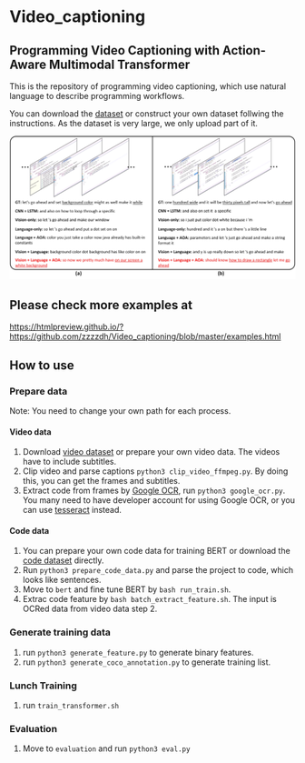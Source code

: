 # Video_captioning

## Programming Video Captioning with Action-Aware Multimodal Transformer

This is the repository of programming video captioning, which use natural language to describe programming workflows.

You can download the [dataset]() or construct your own dataset follwing the instructions. As the dataset is very large, we only upload part of it.

![](/examples/result.jpg)


## Please check more examples at 
https://htmlpreview.github.io/?https://github.com/zzzzdh/Video_captioning/blob/master/examples.html

## How to use

### Prepare data

Note: You need to change your own path for each process.

#### Video data
1. Download [video dataset]() or prepare your own video data. The videos have to include subtitles.
2. Clip video and parse captions `python3 clip_video_ffmpeg.py`. By doing this, you can get the frames and subtitles.
3. Extract code from frames by [Google OCR](https://cloud.google.com/vision/docs/ocr), run `python3 google_ocr.py`. You many need to have developer account for using Google OCR, or you can use [tesseract](https://github.com/tesseract-ocr/tesseract) instead.

#### Code data
1. You can prepare your own code data for training BERT or download the [code dataset]() directly.
2. Run `python3 prepare_code_data.py` and parse the project to code, which looks like sentences.
3. Move to `bert` and fine tune BERT by `bash run_train.sh`.
4. Extrac code feature by `bash batch_extract_feature.sh`. The input is OCRed data from video data step 2.

### Generate training data
1. run `python3 generate_feature.py` to generate binary features.
2. run `python3 generate_coco_annotation.py` to generate training list.

### Lunch Training
1. run `train_transformer.sh`

### Evaluation
1. Move to `evaluation` and run `python3 eval.py`

